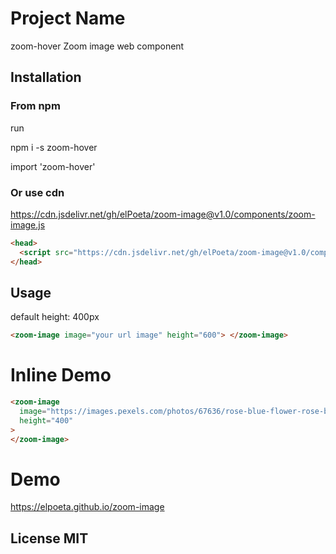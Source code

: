 # Project Name

zoom-hover
Zoom image web component

## Installation

### From npm

run

npm i -s zoom-hover

import 'zoom-hover'

### Or use cdn

https://cdn.jsdelivr.net/gh/elPoeta/zoom-image@v1.0/components/zoom-image.js

```html
<head>
  <script src="https://cdn.jsdelivr.net/gh/elPoeta/zoom-image@v1.0/components/zoom-image.js"></script>
</head>
```

## Usage

default height: 400px

```html
<zoom-image image="your url image" height="600"> </zoom-image>
```

# Inline Demo

<!---
```
<custom-element-demo>
  <template>
    <script src="./components/zoom-image.js"></script>
    <next-code-block></next-code-block>
  </template>
</custom-element-demo>
```
-->

```html
<zoom-image
  image="https://images.pexels.com/photos/67636/rose-blue-flower-rose-blooms-67636.jpeg?auto=compress&cs=tinysrgb&dpr=2&h=750&w=1260"
  height="400"
>
</zoom-image>
```

# Demo

https://elpoeta.github.io/zoom-image

## License MIT
